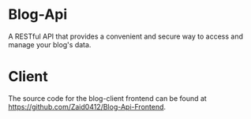 # Blog-Api
A RESTful API that provides a convenient and secure way to access and manage your blog's data.

# Client
The source code for the blog-client frontend can be found at https://github.com/Zaid0412/Blog-Api-Frontend.
